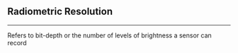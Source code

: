## Radiometric Resolution

----

Refers to bit-depth or the number of levels of brightness a sensor can record
